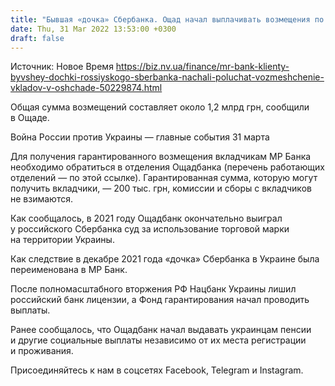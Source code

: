 ```yaml
---
title: "Бывшая «дочка» Сбербанка. Ощад начал выплачивать возмещения по вкладам клиентам МР Банка"
date: Thu, 31 Mar 2022 13:53:00 +0300
draft: false
---
```

Источник: Новое Время https://biz.nv.ua/finance/mr-bank-klienty-byvshey-dochki-rossiyskogo-sberbanka-nachali-poluchat-vozmeshchenie-vkladov-v-oshchade-50229874.html


Общая сумма возмещений составляет около 1,2 млрд грн, сообщили в Ощаде.

 Война России против Украины — главные события 31 марта

 Для получения гарантированного возмещения вкладчикам МР Банка необходимо обратиться в отделения Ощадбанка (перечень работающих отделений — по этой ссылке). Гарантированная сумма, которую могут получить вкладчики, — 200 тыс. грн, комиссии и сборы с вкладчиков не взимаются.

 Как сообщалось, в 2021 году Ощадбанк окончательно выиграл у российского Сбербанка суд за использование торговой марки на территории Украины.

 Как следствие в декабре 2021 года «дочка» Сбербанка в Украине была переименована в МР Банк.

 После полномасштабного вторжения РФ Нацбанк Украины лишил российский банк лицензии, а Фонд гарантирования начал проводить выплаты.

 Ранее сообщалось, что Ощадбанк начал выдавать украинцам пенсии и другие социальные выплаты независимо от их места регистрации и проживания.

Присоединяйтесь к нам в соцсетях Facebook, Telegram и Instagram.
